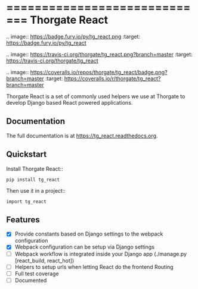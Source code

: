 =============================
Thorgate React
=============================

.. image:: https://badge.fury.io/py/tg_react.png
    :target: https://badge.fury.io/py/tg_react

.. image:: https://travis-ci.org/thorgate/tg_react.png?branch=master
    :target: https://travis-ci.org/thorgate/tg_react

.. image:: https://coveralls.io/repos/thorgate/tg_react/badge.png?branch=master
    :target: https://coveralls.io/r/thorgate/tg_react?branch=master

Thorgate React is a set of commonly used helpers we use at Thorgate to develop Django based React powered applications.

Documentation
-------------

The full documentation is at https://tg_react.readthedocs.org.

Quickstart
----------

Install Thorgate React::

    pip install tg_react

Then use it in a project::

    import tg_react

Features
--------

- [x] Provide constants based on Django settings to the webpack configuration
- [x] Webpack configuration can be setup via Django settings
- [ ] Webpack workflow is integrated inside your Django app (./manage.py [react_build, react_hot])
- [ ] Helpers to setup urls when letting React do the frontend Routing
- [ ] Full test coverage
- [ ] Documented
